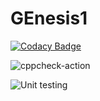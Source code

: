 # GEnesis1

[![Codacy Badge](https://api.codacy.com/project/badge/Grade/327b15cbe1964ae9890f99509b3e6f79)](https://app.codacy.com/manual/Devadath7/GEnesis1?utm_source=github.com&utm_medium=referral&utm_content=Devadath7/GEnesis1&utm_campaign=Badge_Grade_Dashboard)

![cppcheck-action](https://github.com/Devadath7/GEnesis1/workflows/cppcheck-action/badge.svg)

![Unit testing](https://github.com/Devadath7/GEnesis1/workflows/Unit%20testing/badge.svg)
